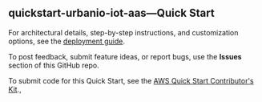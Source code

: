 
## quickstart-urbanio-iot-aas—Quick Start

For architectural details, step-by-step instructions, and customization options, see the [deployment guide](https://fwd.aws/83PA8?).

To post feedback, submit feature ideas, or report bugs, use the **Issues** section of this GitHub repo. 

To submit code for this Quick Start, see the [AWS Quick Start Contributor's Kit](https://aws-quickstart.github.io/).,
